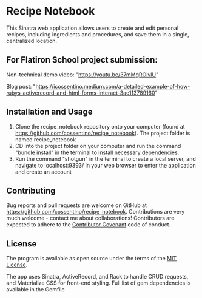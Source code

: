 
# Recipe Notebook

This Sinatra web application allows users to create and edit personal recipes, including ingredients and procedures, and save them in a single, centralized location.

    
## For Flatiron School project submission:
    
   Non-technical demo video: "https://youtu.be/37mMgROivlU"
   
   Blog post: "https://icossentino.medium.com/a-detailed-example-of-how-rubys-activerecord-and-html-forms-interact-3ae113789160"
    
## Installation and Usage

1) Clone the recipe_notebook repository onto your computer (found at https://github.com/cossentino/recipe_notebook). The project folder is named recipe_notebook
2) CD into the project folder on your computer and run the command "bundle install" in the terminal to install necessary dependencies.
3) Run the command "shotgun" in the terminal to create a local server, and navigate to localhost:9393/ in your web browser to enter the application and create an account

## 


## Contributing

Bug reports and pull requests are welcome on GitHub at https://github.com/cossentino/recipe_notebook. Contributions are very much welcome - contact me about collaborations! Contributors are expected to adhere to the [Contributor Covenant](https://www.contributor-covenant.org/) code of conduct.

## License

The program is available as open source under the terms of the [MIT License](http://opensource.org/licenses/MIT).


The app uses Sinatra, ActiveRecord, and Rack to handle CRUD requests, and Materialize CSS for front-end styling. Full list of gem dependencies is available in the Gemfile



